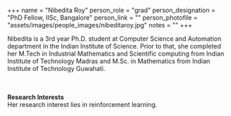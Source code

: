 +++
name = "Nibedita Roy"
person_role = "grad"
person_designation = "PhD Fellow, IISc, Bangalore"
person_link = ""
person_photofile = "assets/images/people_images/nibeditaroy.jpg"
notes = ""
+++


Nibedita is a 3rd year Ph.D. student at Computer Science and Automation department in the Indian Institute of Science. Prior to that, she completed her M.Tech in Industrial Mathematics and Scientific computing from Indian Institute of Technology Madras and M.Sc. in Mathematics from Indian Institute of Technology Guwahati. 

<br><br><b>Research Interests</b>
<br>
Her research interest lies in reinforcement learning.

	

